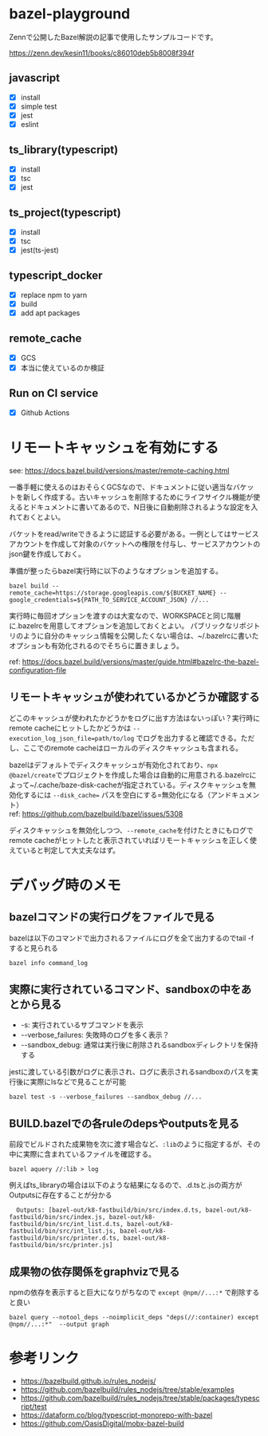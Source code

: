 # bazel-playground
Zennで公開したBazel解説の記事で使用したサンプルコードです。

https://zenn.dev/kesin11/books/c86010deb5b8008f394f

## javascript
- [x] install
- [x] simple test
- [x] jest
- [x] eslint

## ts_library(typescript)
- [x] install
- [x] tsc
- [x] jest

## ts_project(typescript)
- [x] install
- [x] tsc
- [x] jest(ts-jest)

## typescript_docker
- [x] replace npm to yarn
- [x] build
- [x] add apt packages

## remote_cache
- [x] GCS
- [x] 本当に使えているのか検証

## Run on CI service
- [x] Github Actions

# リモートキャッシュを有効にする
see: https://docs.bazel.build/versions/master/remote-caching.html

一番手軽に使えるのはおそらくGCSなので、ドキュメントに従い適当なバケットを新しく作成する。古いキャッシュを削除するためにライフサイクル機能が使えるとドキュメントに書いてあるので、N日後に自動削除されるような設定を入れておくとよい。

バケットをread/writeできるように認証する必要がある。一例としてはサービスアカウントを作成して対象のバケットへの権限を付与し、サービスアカウントのjson鍵を作成しておく。

準備が整ったらbazel実行時に以下のようなオプションを追加する。

```
bazel build --remote_cache=https://storage.googleapis.com/${BUCKET_NAME} --google_credentials=${PATH_TO_SERVICE_ACCOUNT_JSON} //...
```

実行時に毎回オプションを渡すのは大変なので、WORKSPACEと同じ階層に.bazelrcを用意してオプションを追加しておくとよい。
パブリックなリポジトリのように自分のキャッシュ情報を公開したくない場合は、~/.bazelrcに書いたオプションも有効化されるのでそちらに置きましょう。

ref: https://docs.bazel.build/versions/master/guide.html#bazelrc-the-bazel-configuration-file

## リモートキャッシュが使われているかどうか確認する
どこのキャッシュが使われたかどうかをログに出す方法はないっぽい？実行時にremote cacheにヒットしたかどうかは `--execution_log_json_file=path/to/log` でログを出力すると確認できる。ただし、ここでのremote cacheはローカルのディスクキャッシュも含まれる。

bazelはデフォルトでディスクキャッシュが有効化されており、`npx @bazel/create`でプロジェクトを作成した場合は自動的に用意される.bazelrcによって~/.cache/baze-disk-cacheが指定されている。ディスクキャッシュを無効化するには `--disk_cache=` パスを空白にする=無効化になる（アンドキュメント）  
ref: https://github.com/bazelbuild/bazel/issues/5308

ディスクキャッシュを無効化しつつ、`--remote_cache`を付けたときにもログでremote cacheがヒットしたと表示されていればリモートキャッシュを正しく使えていると判定して大丈夫なはず。

# デバッグ時のメモ
## bazelコマンドの実行ログをファイルで見る
bazelは以下のコマンドで出力されるファイルにログを全て出力するのでtail -fすると見られる

```
bazel info command_log
```

## 実際に実行されているコマンド、sandboxの中をあとから見る
- -s: 実行されているサブコマンドを表示
- --verbose_failures: 失敗時のログを多く表示？
- --sandbox_debug: 通常は実行後に削除されるsandboxディレクトリを保持する

jestに渡している引数がログに表示され、ログに表示されるsandboxのパスを実行後に実際にlsなどで見ることが可能

```
bazel test -s --verbose_failures --sandbox_debug //...
```

## BUILD.bazelでの各ruleのdepsやoutputsを見る
前段でビルドされた成果物を次に渡す場合など、`:lib`のように指定するが、その中に実際に含まれているファイルを確認する。

```
bazel aquery //:lib > log
```

例えばts_libraryの場合は以下のような結果になるので、.d.tsと.jsの両方がOutputsに存在することが分かる

```
  Outputs: [bazel-out/k8-fastbuild/bin/src/index.d.ts, bazel-out/k8-fastbuild/bin/src/index.js, bazel-out/k8-fastbuild/bin/src/int_list.d.ts, bazel-out/k8-fastbuild/bin/src/int_list.js, bazel-out/k8-fastbuild/bin/src/printer.d.ts, bazel-out/k8-fastbuild/bin/src/printer.js]
```

## 成果物の依存関係をgraphvizで見る
npmの依存を表示すると巨大になりがちなので `except @npm//...:*` で削除すると良い

```
bazel query --notool_deps --noimplicit_deps "deps(//:container) except @npm//...:*"  --output graph
```

# 参考リンク
- https://bazelbuild.github.io/rules_nodejs/
- https://github.com/bazelbuild/rules_nodejs/tree/stable/examples
- https://github.com/bazelbuild/rules_nodejs/tree/stable/packages/typescript/test
- https://dataform.co/blog/typescript-monorepo-with-bazel
- https://github.com/OasisDigital/mobx-bazel-build
